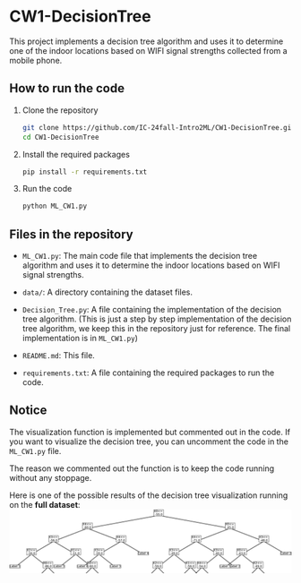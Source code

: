 # CW1-DecisionTree

This project implements a decision tree algorithm and uses it to determine one of the indoor locations based on WIFI signal strengths collected from a mobile phone.

## How to run the code

1. Clone the repository

   ```bash
   git clone https://github.com/IC-24fall-Intro2ML/CW1-DecisionTree.git
   cd CW1-DecisionTree
   ```

2. Install the required packages

   ```bash
   pip install -r requirements.txt
   ```

3. Run the code

   ```bash
   python ML_CW1.py
   ```

## Files in the repository

- `ML_CW1.py`: The main code file that implements the decision tree algorithm and uses it to determine the indoor locations based on WIFI signal strengths.

- `data/`: A directory containing the dataset files.

- `Decision_Tree.py`: A file containing the implementation of the decision tree algorithm. (This is just a step by step implementation of the decision tree algorithm, we keep this in the repository just for reference. The final implementation is in `ML_CW1.py`)

- `README.md`: This file.

- `requirements.txt`: A file containing the required packages to run the code.

## Notice

The visualization function is implemented but commented out in the code. If you want to visualize the decision tree, you can uncomment the code in the `ML_CW1.py` file.

The reason we commented out the function is to keep the code running without any stoppage.

Here is one of the possible results of the decision tree visualization running on the **full dataset**:
![Decision Tree Visualization](clean_data_tree.png)
